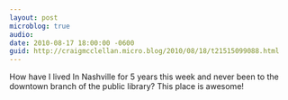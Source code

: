```yaml
---
layout: post
microblog: true
audio: 
date: 2010-08-17 18:00:00 -0600
guid: http://craigmcclellan.micro.blog/2010/08/18/t21515099088.html
---
```

How have I lived In Nashville for 5 years this week and never been to the downtown branch of the public library? This place is awesome!
